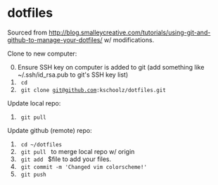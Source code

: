 # dotfiles

Sourced from http://blog.smalleycreative.com/tutorials/using-git-and-github-to-manage-your-dotfiles/ w/ modifications.

Clone to new computer:

0. Ensure SSH key on computer is added to git (add something like ~/.ssh/id_rsa.pub to git's SSH key list)
1. <code> cd </code>
2. <code> git clone git@github.com:kschoolz/dotfiles.git </code>

Update local repo:

1. <code> git pull </code>

Update github (remote) repo:

1. <code> cd ~/dotfiles </code>
1. <code> git pull </code> to merge local repo w/ origin
2. <code> git add </code> $file to add your files.
2. <code> git commit -m 'Changed vim colorscheme!' </code>
3. <code> git push </code>
